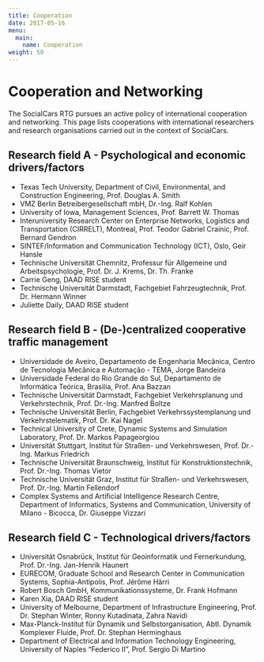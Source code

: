 ```yaml
---
title: Cooperation
date: 2017-05-16
menu:
  main:
    name: Cooperation
weight: 50
---
```


# Cooperation and Networking

The SocialCars RTG pursues an active policy of international cooperation and networking. This page lists cooperations with international researchers and research organisations carried out in the context of SocialCars.

## Research field A - Psychological and economic drivers/factors

* Texas Tech University, Department of Civil, Environmental, and Construction Engineering, Prof. Douglas A. Smith
* VMZ Berlin Betreibergesellschaft mbH, Dr.-Ing. Ralf Kohlen
* University of Iowa, Management Sciences, Prof. Barrett W. Thomas
* Interuniversity Research Center on Enterprise Networks, Logistics and Transportation (CIRRELT), Montreal, Prof. Teodor Gabriel Crainic, Prof. Bernard Gendron
* SINTEF/Information and Communication Technology (ICT), Oslo, Geir Hansle
* Technische Universität Chemnitz, Professur für Allgemeine und Arbeitspsychologie, Prof. Dr. J. Krems, Dr. Th. Franke
* Carrie Geng, DAAD RISE student
* Technische Universität Darmstadt, Fachgebiet Fahrzeugtechnik, Prof. Dr. Hermann Winner
* Juliette Daily, DAAD RISE student

## Research field B - (De-)centralized cooperative traffic management

* Universidade de Aveiro, Departamento de Engenharia Mecânica, Centro de Tecnologia Mecânica e Automação - TEMA, Jorge Bandeira
* Universidade Federal do Rio Grande do Sul, Departamento de Informática Teórica, Brasilia, Prof. Ana Bazzan
* Technische Universität Darmstadt, Fachgebiet Verkehrsplanung und Verkehrstechnik, Prof. Dr.-Ing. Manfred Boltze
* Technische Universität Berlin, Fachgebiet Verkehrssystemplanung und Verkehrstelematik, Prof. Dr. Kai Nagel
* Technical University of Crete, Dynamic Systems and Simulation Laboratory, Prof. Dr. Markos Papageorgiou
* Universität Stuttgart, Institut für Straßen- und Verkehrswesen, Prof. Dr.-Ing. Markus Friedrich
* Technische Universität Braunschweig, Institut für Konstruktionstechnik, Prof. Dr.-Ing. Thomas Vietor
* Technische Universität Graz, Institut für Straßen- und Verkehrswesen, Prof. Dr.-Ing. Martin Fellendorf
* Complex Systems and Artificial Intelligence Research Centre, Department of Informatics, Systems and Communication, University of Milano - Bicocca, Dr. Giuseppe Vizzari

## Research field C - Technological drivers/factors

* Universität Osnabrück, Institut für Geoinformatik und Fernerkundung, Prof. Dr.-Ing. Jan-Henrik Haunert
* EURECOM, Graduate School and Research Center in Communication Systems, Sophia-Antipolis, Prof. Jérôme Härri
* Robert Bosch GmbH, Kommunikationssysteme, Dr. Frank Hofmann
* Karen Xia, DAAD RISE student
* University of Melbourne, Department of Infrastructure Engineering, Prof. Dr. Stephan Winter, Ronny Kutadinata, Zahra Navidi
* Max-Planck-Institut für Dynamik und Selbstorganisation, Abtl. Dynamik Komplexer Fluide, Prof. Dr. Stephan Herminghaus
* Department of Electrical and Information Technology Engineering, University of Naples “Federico II”, Prof. Sergio Di Martino
